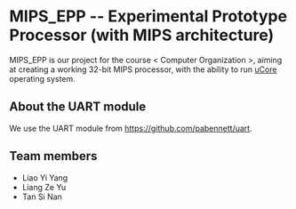 # MIPS_EPP -- Experimental Prototype Processor (with MIPS architecture)

MIPS_EPP is our project for the course < Computer Organization >, aiming at creating a working 32-bit MIPS processor, with the ability to run [uCore](https://github.com/jia-kai/armcpu/tree/master/ucore) operating system.

## About the UART module
We use the UART module from https://github.com/pabennett/uart.

## Team members
* Liao Yi Yang
* Liang Ze Yu
* Tan Si Nan
